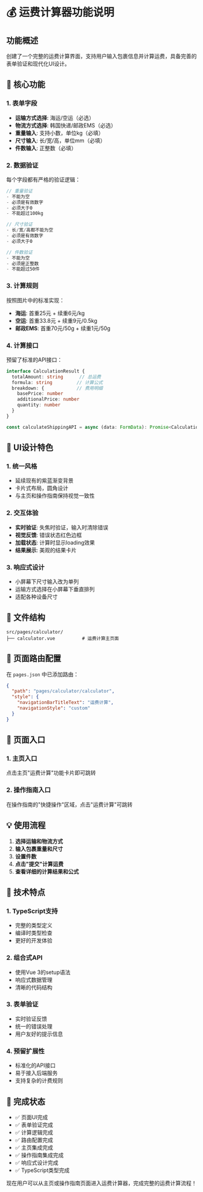 # 💰 运费计算器功能说明

## 功能概述
创建了一个完整的运费计算界面，支持用户输入包裹信息并计算运费，具备完善的表单验证和现代化UI设计。

## 🎯 核心功能

### 1. 表单字段
- **运输方式选择**: 海运/空运（必选）
- **物流方式选择**: 韩国快递/邮政EMS（必选）
- **重量输入**: 支持小数，单位kg（必填）
- **尺寸输入**: 长/宽/高，单位mm（必填）
- **件数输入**: 正整数（必填）

### 2. 数据验证
每个字段都有严格的验证逻辑：

```typescript
// 重量验证
- 不能为空
- 必须是有效数字
- 必须大于0
- 不能超过100kg

// 尺寸验证
- 长/宽/高都不能为空
- 必须是有效数字
- 必须大于0

// 件数验证
- 不能为空
- 必须是正整数
- 不能超过50件
```

### 3. 计算规则
按照图片中的标准实现：

- **海运**: 首重25元 + 续重6元/kg
- **空运**: 首重33.8元 + 续重9元/0.5kg
- **邮政EMS**: 首重70元/50g + 续重1元/50g

### 4. 计算接口
预留了标准的API接口：

```typescript
interface CalculationResult {
  totalAmount: string      // 总运费
  formula: string         // 计算公式
  breakdown: {            // 费用明细
    basePrice: number
    additionalPrice: number
    quantity: number
  }
}

const calculateShippingAPI = async (data: FormData): Promise<CalculationResult>
```

## 🎨 UI设计特色

### 1. 统一风格
- 延续现有的紫蓝渐变背景
- 卡片式布局，圆角设计
- 与主页和操作指南保持视觉一致性

### 2. 交互体验
- **实时验证**: 失焦时验证，输入时清除错误
- **视觉反馈**: 错误状态红色边框
- **加载状态**: 计算时显示loading效果
- **结果展示**: 美观的结果卡片

### 3. 响应式设计
- 小屏幕下尺寸输入改为单列
- 运输方式选择在小屏幕下垂直排列
- 适配各种设备尺寸

## 📂 文件结构

```
src/pages/calculator/
├── calculator.vue          # 运费计算主页面
```

## 🔗 页面路由配置

在 `pages.json` 中已添加路由：

```json
{
  "path": "pages/calculator/calculator",
  "style": {
    "navigationBarTitleText": "运费计算",
    "navigationStyle": "custom"
  }
}
```

## 🚀 页面入口

### 1. 主页入口
点击主页"运费计算"功能卡片即可跳转

### 2. 操作指南入口
在操作指南的"快捷操作"区域，点击"运费计算"可跳转

## 💡 使用流程

1. **选择运输和物流方式**
2. **输入包裹重量和尺寸**
3. **设置件数**
4. **点击"提交"计算运费**
5. **查看详细的计算结果和公式**

## 🔧 技术特点

### 1. TypeScript支持
- 完整的类型定义
- 编译时类型检查
- 更好的开发体验

### 2. 组合式API
- 使用Vue 3的setup语法
- 响应式数据管理
- 清晰的代码结构

### 3. 表单验证
- 实时验证反馈
- 统一的错误处理
- 用户友好的提示信息

### 4. 预留扩展性
- 标准化的API接口
- 易于接入后端服务
- 支持复杂的计费规则

## 🎉 完成状态

- ✅ 页面UI完成
- ✅ 表单验证完成
- ✅ 计算逻辑完成
- ✅ 路由配置完成
- ✅ 主页集成完成
- ✅ 操作指南集成完成
- ✅ 响应式设计完成
- ✅ TypeScript类型完成

现在用户可以从主页或操作指南页面进入运费计算器，完成完整的运费计算流程！
